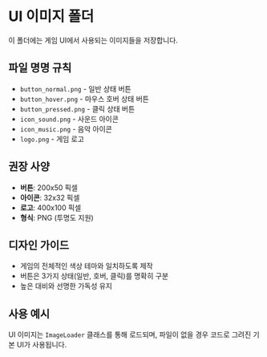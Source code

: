 # UI 이미지 폴더

이 폴더에는 게임 UI에서 사용되는 이미지들을 저장합니다.

## 파일 명명 규칙

- `button_normal.png` - 일반 상태 버튼
- `button_hover.png` - 마우스 호버 상태 버튼
- `button_pressed.png` - 클릭 상태 버튼
- `icon_sound.png` - 사운드 아이콘
- `icon_music.png` - 음악 아이콘
- `logo.png` - 게임 로고

## 권장 사양

- **버튼**: 200x50 픽셀
- **아이콘**: 32x32 픽셀
- **로고**: 400x100 픽셀
- **형식**: PNG (투명도 지원)

## 디자인 가이드

- 게임의 전체적인 색상 테마와 일치하도록 제작
- 버튼은 3가지 상태(일반, 호버, 클릭)를 명확히 구분
- 높은 대비와 선명한 가독성 유지

## 사용 예시

UI 이미지는 `ImageLoader` 클래스를 통해 로드되며,
파일이 없을 경우 코드로 그려진 기본 UI가 사용됩니다.
